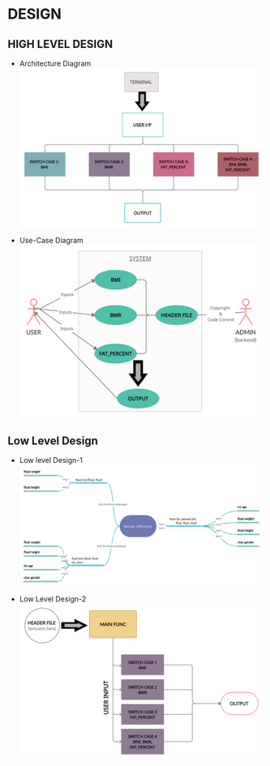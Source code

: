 # DESIGN

## HIGH LEVEL DESIGN 
*   Architecture Diagram
![Architecture](https://github.com/AdityaBakshi5/Mini_Project_LTTS/blob/main/5_Images/HLD_1.jpg)

*   Use-Case Diagram
![Architecture](https://github.com/AdityaBakshi5/Mini_Project_LTTS/blob/main/5_Images/HLD_2.jpg)

## Low Level Design 

*   Low level Design-1 
![FeaturesLevelStructuralDiagram](https://github.com/AdityaBakshi5/Mini_Project_LTTS/blob/main/5_Images/LLD_1.jpg)

*   Low Level Design-2 
![FeaturesBehaviouralDiagram](https://github.com/AdityaBakshi5/Mini_Project_LTTS/blob/main/5_Images/LLD_2.jpg)
